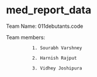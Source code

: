 # med_report_data

Team Name: 011debutants.code

Team members: 

              1. Sourabh Varshney

              2. Harnish Rajput
              
              3. Vidhey Joshipura

